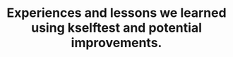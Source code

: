 ---
categories:
- bkk19
description: '> Over the past years, we ran the kernel selftests as part of the LTS
  release testing. During that time, we learned things, fixed things and created a
  wish list of work we want to tackle. This session is about what we learned and where
  we are heading.'
future_image:
  featured: 'true'
  path: /assets/images/featured-images/bkk19/BKK19-217.png
session_attendee_num: '6'
session_id: BKK19-217
session_room: 'Keynote Room (World Ballroom BC) '
session_slot:
  end_time: '2019-04-02 12:25:00'
  start_time: '2019-04-02 12:00:00'
session_speakers:
- speaker_bio: Versatile R&amp;D professional with 6 years experience in software
    development for embedded systems and their special requirements, with a large
    knowledge base of how to troubleshoot complex real time systems. The technical
    competence is built mostly upon R&amp;D within embedded systems in both telecommunication
    (e.g. base stations, media gateways) and automotive systems (e.g. engine-, gearbox-platforms).
  speaker_company: Linaro
  speaker_image: /assets/images/speakers/bkk19/AndersRoxell.jpg
  speaker_location: ''
  speaker_name: Anders Roxell
  speaker_position: Software engineer
  speaker_username: roxell
session_track: Testing
tag: session
tags:
- Tools
- Linux Kernel
- Data Center
- HPC
title: Experiences and lessons we learned using kselftest and potential improvements.
---